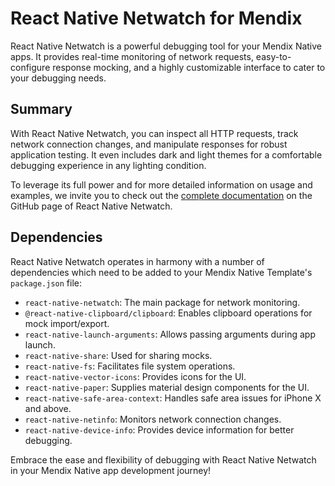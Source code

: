 # React Native Netwatch for Mendix

React Native Netwatch is a powerful debugging tool for your Mendix Native apps. It provides real-time monitoring of network requests, easy-to-configure response mocking, and a highly customizable interface to cater to your debugging needs.

## Summary

With React Native Netwatch, you can inspect all HTTP requests, track network connection changes, and manipulate responses for robust application testing. It even includes dark and light themes for a comfortable debugging experience in any lighting condition. 

To leverage its full power and for more detailed information on usage and examples, we invite you to check out the [complete documentation](https://github.com/odemolliens/react-native-netwatch) on the GitHub page of React Native Netwatch.

## Dependencies

React Native Netwatch operates in harmony with a number of dependencies which need to be added to your Mendix Native Template's `package.json` file:

- `react-native-netwatch`: The main package for network monitoring.
- `@react-native-clipboard/clipboard`: Enables clipboard operations for mock import/export.
- `react-native-launch-arguments`: Allows passing arguments during app launch.
- `react-native-share`: Used for sharing mocks.
- `react-native-fs`: Facilitates file system operations.
- `react-native-vector-icons`: Provides icons for the UI.
- `react-native-paper`: Supplies material design components for the UI.
- `react-native-safe-area-context`: Handles safe area issues for iPhone X and above.
- `react-native-netinfo`: Monitors network connection changes.
- `react-native-device-info`: Provides device information for better debugging.

Embrace the ease and flexibility of debugging with React Native Netwatch in your Mendix Native app development journey!
